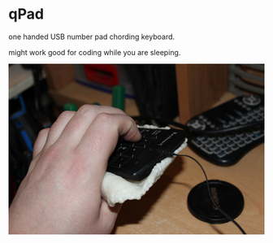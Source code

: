 # qPad
one handed USB number pad chording keyboard. 

might work good for coding while you are sleeping.


![keyboardUse](keyboardPics/exampleUse.JPG)

